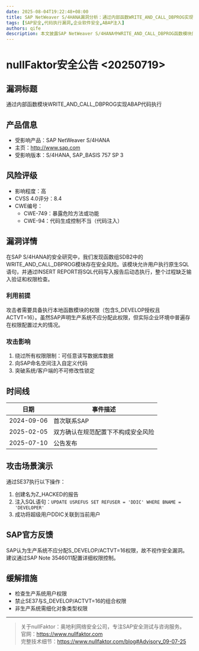 ```yaml
---
date: 2025-08-04T19:22:48+08:00
title: SAP NetWeaver S/4HANA漏洞分析：通过内部函数WRITE_AND_CALL_DBPROG实现ABAP代码执行
tags: [SAP安全,代码执行漏洞,企业软件安全,ABAP注入]
authors: qife
description: 本文披露SAP NetWeaver S/4HANA中WRITE_AND_CALL_DBPROG函数模块的安全风险，攻击者可通过该漏洞执行任意ABAP代码并绕过系统权限控制，涉及SAP_BASIS 757 SP 3等版本。
---
```


# nullFaktor安全公告 <20250719>
## 漏洞标题
通过内部函数模块WRITE_AND_CALL_DBPROG实现ABAP代码执行

## 产品信息
- 受影响产品：SAP NetWeaver S/4HANA  
- 主页：http://www.sap.com  
- 受影响版本：S/4HANA, SAP_BASIS 757 SP 3  


## 风险评级
- 影响程度：高  
- CVSS 4.0评分：8.4  
- CWE编号：
  - CWE-749：暴露危险方法或功能  
  - CWE-94：代码生成控制不当（代码注入）  

## 漏洞详情
在SAP S/4HANA的安全研究中，我们发现函数组SDB2中的WRITE_AND_CALL_DBPROG模块存在安全风险。该模块允许用户执行原生SQL语句，并通过INSERT REPORT将SQL代码写入报告后动态执行，整个过程缺乏输入验证和权限检查。

### 利用前提
攻击者需要具备执行本地函数模块的权限（包含S_DEVELOP授权且ACTVT=16）。虽然SAP声明生产系统不应分配此权限，但实际企业环境中普遍存在权限配置过大的情况。

### 攻击影响
1. 绕过所有权限限制：可任意读写数据库数据  
2. 向SAP命名空间注入自定义代码  
3. 突破系统/客户端的不可修改性锁定  

## 时间线
| 日期       | 事件描述 |
|------------|----------|
| 2024-09-06 | 首次联系SAP |
| 2025-02-05 | 双方确认在规范配置下不构成安全风险 |
| 2025-07-10 | 公告发布 |

## 攻击场景演示
通过SE37执行以下操作：
1. 创建名为Z_HACKED的报告
2. 注入SQL语句：`UPDATE USREFUS SET REFUSER = 'DDIC' WHERE BNAME = 'DEVELOPER'`
3. 成功将超级用户DDIC关联到当前用户

## SAP官方反馈
SAP认为生产系统不应分配S_DEVELOP/ACTVT=16权限，故不视作安全漏洞。建议通过SAP Note 3546011配置详细权限控制。

## 缓解措施
- 检查生产系统用户权限  
- 禁止SE37与S_DEVELOP/ACTVT=16的组合权限  
- 非生产系统需细化对象类型权限  

---

> 关于nullFaktor：奥地利网络安全公司，专注SAP安全测试与咨询服务。  
> 官网：https://www.nullfaktor.com  
> 完整技术细节：https://www.nullfaktor.com/blog#Advisory_09-07-25